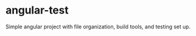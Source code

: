 angular-test
============

Simple angular project with file organization, build tools, and testing set up.
